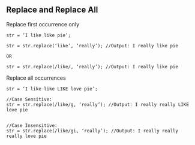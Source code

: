 ## Replace and Replace All
Replace first occurrence only
```
str = ‘I like like pie’;

str = str.replace(‘like’, ‘really’); //Output: I really like pie

OR

str = str.replace(/like/, ‘really’); //Output: I really like pie
```

Replace all occurrences
```
str = ‘I like like LIKE love pie’;

//Case Sensitive:
str = str.replace(/like/g, ‘really’); //Output: I really really LIKE love pie


//Case Insensitive:
str = str.replace(/like/gi, ‘really’); //Output: I really really really love pie
```
